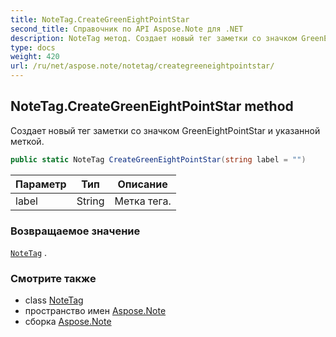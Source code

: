 ```yaml
---
title: NoteTag.CreateGreenEightPointStar
second_title: Справочник по API Aspose.Note для .NET
description: NoteTag метод. Создает новый тег заметки со значком GreenEightPointStar и указанной меткой.
type: docs
weight: 420
url: /ru/net/aspose.note/notetag/creategreeneightpointstar/
---
```

## NoteTag.CreateGreenEightPointStar method

Создает новый тег заметки со значком GreenEightPointStar и указанной меткой.

```csharp
public static NoteTag CreateGreenEightPointStar(string label = "")
```

| Параметр | Тип | Описание |
| --- | --- | --- |
| label | String | Метка тега. |

### Возвращаемое значение

[`NoteTag`](../) .

### Смотрите также

* class [NoteTag](../)
* пространство имен [Aspose.Note](../../notetag/)
* сборка [Aspose.Note](../../../)


